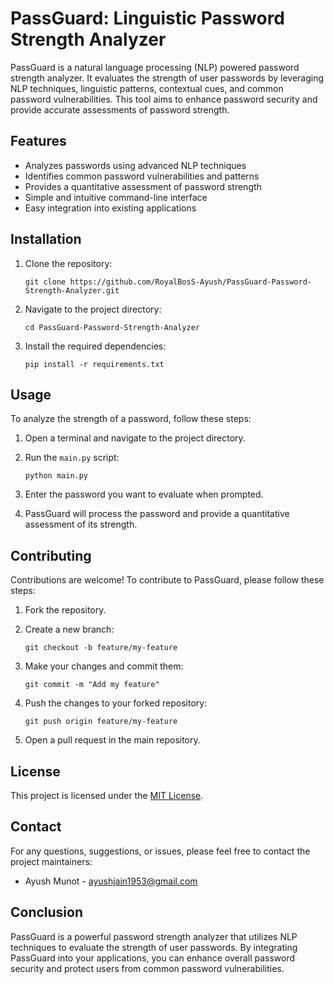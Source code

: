 # PassGuard: Linguistic Password Strength Analyzer

PassGuard is a natural language processing (NLP) powered password strength analyzer. It evaluates the strength of user passwords by leveraging NLP techniques, linguistic patterns, contextual cues, and common password vulnerabilities. This tool aims to enhance password security and provide accurate assessments of password strength.

## Features

- Analyzes passwords using advanced NLP techniques
- Identifies common password vulnerabilities and patterns
- Provides a quantitative assessment of password strength
- Simple and intuitive command-line interface
- Easy integration into existing applications

## Installation

1. Clone the repository:

   ```shell
   git clone https://github.com/RoyalBosS-Ayush/PassGuard-Password-Strength-Analyzer.git
   ```

2. Navigate to the project directory:

   ```shell
   cd PassGuard-Password-Strength-Analyzer
   ```

3. Install the required dependencies:

   ```shell
   pip install -r requirements.txt
   ```

## Usage

To analyze the strength of a password, follow these steps:

1. Open a terminal and navigate to the project directory.

2. Run the `main.py` script:

   ```shell
   python main.py
   ```

3. Enter the password you want to evaluate when prompted.

4. PassGuard will process the password and provide a quantitative assessment of its strength.

## Contributing

Contributions are welcome! To contribute to PassGuard, please follow these steps:

1. Fork the repository.

2. Create a new branch:

   ```shell
   git checkout -b feature/my-feature
   ```

3. Make your changes and commit them:

   ```shell
   git commit -m "Add my feature"
   ```

4. Push the changes to your forked repository:

   ```shell
   git push origin feature/my-feature
   ```

5. Open a pull request in the main repository.

## License

This project is licensed under the [MIT License](LICENSE).

## Contact

For any questions, suggestions, or issues, please feel free to contact the project maintainers:

- Ayush Munot - [ayushjain1953@gmail.com](mailto:ayushjain1953@gmail.com)

## Conclusion

PassGuard is a powerful password strength analyzer that utilizes NLP techniques to evaluate the strength of user passwords. By integrating PassGuard into your applications, you can enhance overall password security and protect users from common password vulnerabilities.